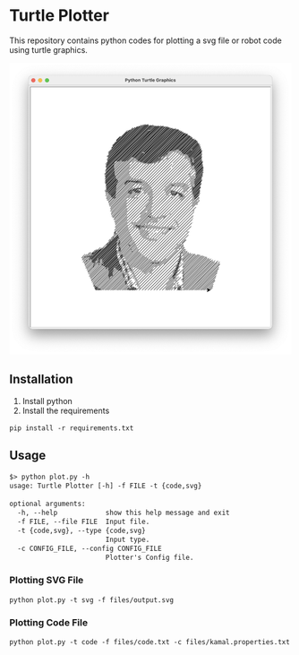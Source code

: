 # Turtle Plotter
This repository contains python codes for plotting a svg file or robot code using turtle graphics. 

![plot](https://github.com/aras-labs/Turtle-Plotter/blob/main/assets/plot.png?raw=true)

## Installation
1. Install python
2. Install the requirements
```
pip install -r requirements.txt
```

## Usage
```
$> python plot.py -h
usage: Turtle Plotter [-h] -f FILE -t {code,svg}

optional arguments:
  -h, --help            show this help message and exit
  -f FILE, --file FILE  Input file.
  -t {code,svg}, --type {code,svg}
                        Input type.
  -c CONFIG_FILE, --config CONFIG_FILE
                        Plotter's Config file.
```

### Plotting SVG File
```
python plot.py -t svg -f files/output.svg
```

### Plotting Code File
```
python plot.py -t code -f files/code.txt -c files/kamal.properties.txt
```